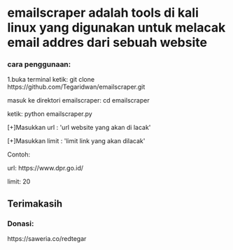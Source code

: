 <h1>emailscraper adalah tools di kali linux yang digunakan untuk melacak email addres dari sebuah website</h1>
<h3>cara penggunaan:</h3>
<p>1.buka terminal ketik: git clone https://github.com/Tegaridwan/emailscraper.git</p>
<p>masuk ke direktori emailscraper: cd emailscraper</p>
<p>ketik: python emailscraper.py</p>
<p>[+]Masukkan url : 'url website yang akan di lacak'</p>
<p>[+]Masukkan limit : 'limit link yang akan dilacak'</p>
<p>Contoh:</p>
  <p>url: https://www.dpr.go.id/</p>
  <p>limit: 20</p>
<h2>Terimakasih</h2>
<h3>Donasi:</h3>
<link>https://saweria.co/redtegar</link>
